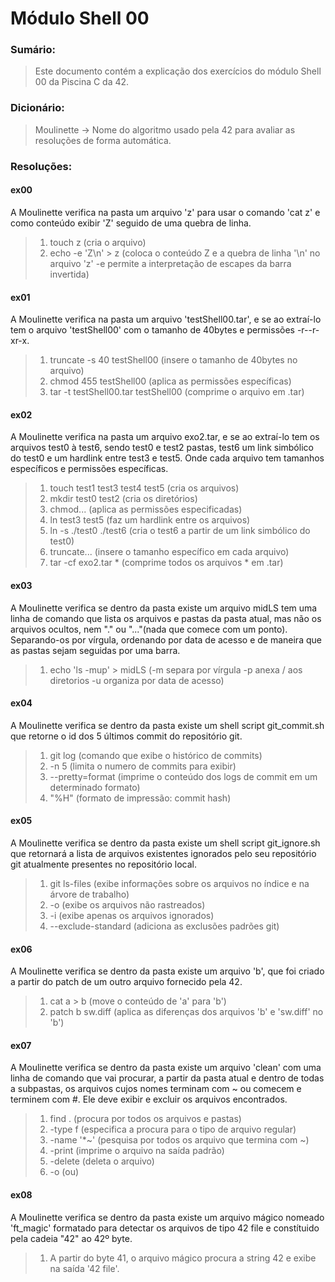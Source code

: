 # Módulo Shell 00

### Sumário:
> Este documento contém a explicação dos exercícios do módulo Shell 00 da Piscina C da 42.

### Dicionário:
> Moulinette -> Nome do algoritmo usado pela 42 para avaliar as resoluções de forma automática.

### Resoluções:
#### ex00
A Moulinette verifica na pasta um arquivo 'z' para usar o comando 'cat z' e como
conteúdo exibir 'Z' seguido de uma quebra de linha.

> 1. touch z                (cria o arquivo)
> 1. echo -e 'Z\n' > z      (coloca o conteúdo Z e a quebra de linha '\n' no arquivo 'z' -e permite a
>                               interpretação de escapes da barra invertida)

#### ex01
A Moulinette verifica na pasta um arquivo 'testShell00.tar', e se ao extraí-lo tem o arquivo 
'testShell00' com o tamanho de 40bytes e permissões -r--r-xr-x.

> 1. truncate -s 40 testShell00              (insere o tamanho de 40bytes no arquivo)
> 1. chmod 455 testShell00                   (aplica as permissões específicas)
> 1. tar -t testShell00.tar testShell00      (comprime o arquivo em .tar)

#### ex02
A Moulinette verifica na pasta um arquivo exo2.tar, e se ao extraí-lo tem os arquivos test0 à test6, 
sendo test0 e test2 pastas, test6 um link simbólico do test0 e um hardlink entre test3 e test5.
Onde cada arquivo tem tamanhos específicos e permissões específicas.

> 1. touch test1 test3 test4 test5   (cria os arquivos)
> 1. mkdir test0 test2               (cria os diretórios)
> 1. chmod...                        (aplica as permissões especificadas)
> 1. ln test3 test5                  (faz um hardlink entre os arquivos)
> 1. ln -s ./test0 ./test6           (cria o test6 a partir de um link simbólico do test0)
> 1. truncate...                     (insere o tamanho específico em cada arquivo)
> 1. tar -cf exo2.tar *              (comprime todos os arquivos * em .tar)

#### ex03
A Moulinette verifica se dentro da pasta existe um arquivo midLS tem uma linha de comando que lista os 
arquivos e pastas da pasta atual, mas não os arquivos ocultos, nem "." ou "..."(nada que comece com um ponto).
Separando-os por vírgula, ordenando por data de acesso e de maneira que as pastas sejam seguidas
por uma barra.

> 1. echo 'ls -mup' > midLS          (-m separa por vírgula -p anexa / aos diretorios 
>                                        -u organiza por data de acesso)

#### ex04
A Moulinette verifica se dentro da pasta existe um shell script git_commit.sh que retorne o id dos 5 
últimos commit do repositório git.

> 1. git log                         (comando que exibe o histórico de commits)
> 1. -n 5                            (limita o numero de commits para exibir)
> 1. --pretty=format                 (imprime o conteúdo dos logs de commit em um determinado formato)
> 1. "%H"                            (formato de impressão: commit hash)

#### ex05
A Moulinette verifica se dentro da pasta existe um shell script git_ignore.sh que retornará a lista de 
arquivos existentes ignorados pelo seu repositório git atualmente presentes no repositório local.

> 1. git ls-files                    (exibe informações sobre os arquivos no índice e na árvore de trabalho)
> 1. -o                              (exibe os arquivos não rastreados)
> 1. -i                              (exibe apenas os arquivos ignorados)
> 1. --exclude-standard              (adiciona as exclusões padrões git)

#### ex06
A Moulinette verifica se dentro da pasta existe um arquivo 'b', que foi criado a partir do patch
de um outro arquivo fornecido pela 42.

> 1. cat a > b                       (move o conteúdo de 'a' para 'b')
> 1. patch b sw.diff                 (aplica as diferenças dos arquivos 'b' e 'sw.diff' no 'b')

#### ex07
A Moulinette verifica se dentro da pasta existe um arquivo 'clean' com uma linha de comando que vai
procurar, a partir da pasta atual e dentro de todas a subpastas, os arquivos cujos nomes terminam com ~
ou comecem e terminem com #. Ele deve exibir e excluir os arquivos encontrados.

> 1. find .                          (procura por todos os arquivos e pastas)
> 1. -type f                         (especifica a procura para o tipo de arquivo regular)
> 1. -name '*~'                      (pesquisa por todos os arquivo que termina com ~)
> 1. -print                          (imprime o arquivo na saída padrão)
> 1. -delete                         (deleta o arquivo)
> 1. -o                              (ou)

#### ex08
A Moulinette verifica se dentro da pasta existe um arquivo mágico nomeado 'ft_magic' formatado para detectar
os arquivos de tipo 42 file e constítuido pela cadeia "42" ao 42º byte.

> 1. A partir do byte 41, o arquivo mágico procura a string 42 e exibe na saída '42 file'.
